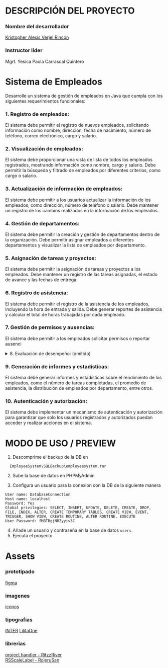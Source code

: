 # DESCRIPCIÓN DEL PROYECTO

### Nombre del desarrollador
[Kristopher Alexis Verjel Rincón](mailto:christian.verjel@soy.sena.edu.co)

### Instructor líder
Mgrt. Yesica Paola Carrascal Quintero

# Sistema de Empleados

Desarrolle un sistema de gestión de empleados en Java que cumpla con los siguientes requerimientos funcionales:

### 1. Registro de empleados:
El sistema debe permitir el registro de nuevos empleados, solicitando información como nombre, dirección, fecha de nacimiento, número de teléfono, correo electrónico, cargo y salario.

### 2. Visualización de empleados:
El sistema debe proporcionar una vista de lista de todos los empleados registrados, mostrando información como nombre, cargo y salario. Debe permitir la búsqueda y filtrado de empleados por diferentes criterios, como cargo o salario.

### 3. Actualización de información de empleados:
El sistema debe permitir a los usuarios actualizar la información de los empleados, como dirección, número de teléfono o salario. Debe mantener un registro de los cambios realizados en la información de los empleados.

### 4. Gestión de departamentos:
El sistema debe permitir la creación y gestión de departamentos dentro de la organización. Debe permitir asignar empleados a diferentes departamentos y visualizar la lista de empleados por departamento.

### 5. Asignación de tareas y proyectos:
El sistema debe permitir la asignación de tareas y proyectos a los empleados. Debe mantener un registro de las tareas asignadas, el estado de avance y las fechas de entrega.

### 6. Registro de asistencia:
El sistema debe permitir el registro de la asistencia de los empleados, incluyendo la hora de entrada y salida. Debe generar reportes de asistencia y calcular el total de horas trabajadas por cada empleado.

### 7. Gestión de permisos y ausencias:
El sistema debe permitir a los empleados solicitar permisos o reportar ausenci

<details>
  <summary>8. Evaluación de desempeño: (omitido)</summary>
  El sistema debe permitir realizar evaluaciones periódicas del desempeño de los empleados. Debe permitir la creación de criterios de evaluación, asignar puntuaciones y generar informes de desempeño individual y grupal.
</details>

### 9. Generación de informes y estadísticas:
El sistema debe generar informes y estadísticas sobre el rendimiento de los empleados, como el número de tareas completadas, el promedio de asistencia, la distribución de empleados por departamento, entre otros.

### 10. Autenticación y autorización:
El sistema debe implementar un mecanismo de autenticación y autorización para garantizar que solo los usuarios registrados y autorizados puedan acceder y realizar acciones en el sistema.

# MODO DE USO / PREVIEW

1. Descomprime el backup de la DB en
```batch
  EmployeeSystem\SQLBackup\employeesystem.rar
```
2. Sube la base de datos en PHPMyAdmin

3. Configura un usuario para la conexion con la DB de la siguiente manera

```batch
User name: DatabaseConnection
Host name: localhost
Password: Yes
Global privilegies: SELECT, INSERT, UPDATE, DELETE, CREATE, DROP, FILE, INDEX, ALTER, CREATE TEMPORARY TABLES, CREATE VIEW, EVENT, TRIGGER, SHOW VIEW, CREATE ROUTINE, ALTER ROUTINE, EXECUTE
User Password: fMBTBgjNRZyyiv3C
```
4. Añade un usuario y contraseña en la base de datos ```users```.
5. Ejecuta el proyecto

# Assets
### prototipado
[figma](https://www.figma.com/proto/NvR5mXWVP5miLtQlZYLYRy/Untitled?node-id=1-2&t=OZ5Wwr5xMCDCCAeD-1&scaling=scale-down&content-scaling=fixed&page-id=0%3A1&starting-point-node-id=1%3A2)

### imagenes
[iconos](https://boxicons.com/)

### tipografias
[INTER](https://fonts.google.com/specimen/Inter)
[LilitaOne](https://fonts.google.com/specimen/Lilita+One)

### librerias
[project handler - RitzzRiver](https://github.com/RitzzRiver/Project-handler)<br>
[RSScaleLabel - RojeruSan](https://www.youtube.com/watch?v=iytTN_mzra4)
